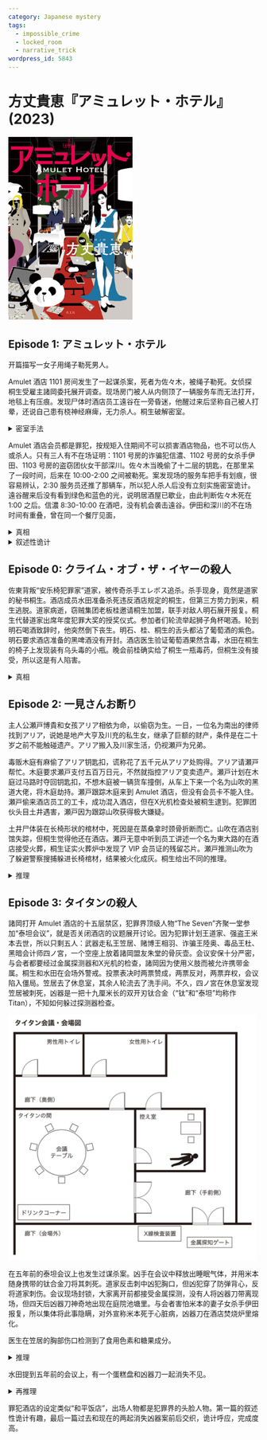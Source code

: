 ```yaml
---
category: Japanese mystery
tags:
  - impossible_crime
  - locked_room
  - narrative_trick
wordpress_id: 5843
---
```


# 方丈貴恵『アミュレット・ホテル』(2023)

<img src=images/2023_cover.jpg width=250/>

## Episode 1: アミュレット・ホテル

开篇描写一女子用绳子勒死男人。

Amulet 酒店 1101 房间发生了一起谋杀案，死者为佐々木，被绳子勒死。女侦探桐生受雇主諸岡委托展开调查。现场房门被人从内侧顶了一辆服务车而无法打开，地毯上有压痕。发现尸体时酒店员工遠谷在一旁昏迷，他醒过来后坚称自己被人打晕，还说自己患有桡神经麻痺，无力杀人。桐生破解密室。

<details><summary>密室手法</summary>
犯人从外面门缝拉桌布，使服务车从内侧顶住门。地毯上的压痕显示服务车在门附近停靠超过十五分钟的时间。
</details>

Amulet 酒店会员都是罪犯，按规矩入住期间不可以损害酒店物品，也不可以伤人或杀人。只有三人有不在场证明：1101 号房的诈骗犯信濃、1102 号房的女杀手伊田、1103 号房的盗窃团伙女干部深川。佐々木当晚偷了十二层的钥匙，在那里呆了一段时间，后来在 10:00-2:00 之间被勒死。案发现场的服务车把手有划痕，很容易辨认，2:30 服务员还推了那辆车，所以犯人杀人后没有立刻实施密室诡计。遠谷醒来后没有看到绿色和蓝色的光，说明居酒屋已歇业，由此判断佐々木死在 1:00 之后。信濃 8:30-10:00 在酒吧，没有机会袭击遠谷。伊田和深川的不在场时间有重叠，曾在同一个餐厅见面，

<details><summary>真相</summary>
之前的推理存在漏洞，佐々木有可能是在 1102 或 1103 号房被杀，那样灯光的推理就不再成立。信濃打晕遠谷后将其移到 1103 号房间，丢在床下，在那里勒死佐々木。遠谷听到的女性声音是受害者佐々木而不是凶手。深川为了避免麻烦把尸体搬到伊田房间，结果伊田又将尸体搬回信濃房间。
</details>

<details><summary>叙述性诡计</summary>
开篇的勒杀场景不是凶手杀死佐々木，而是桐生在结尾勒死违反酒店规则杀人的信濃。
</details>

## Episode 0: クライム・オブ・ザ・イヤーの殺人

佐東背叛“安乐椅犯罪家”道家，被传奇杀手エレボス追杀。杀手现身，竟然是道家的秘书桐生。酒店成员水田准备杀死违反酒店规定的桐生，但第三方势力到来，桐生逃脱。道家病逝，窃贼集团老板桂邀请桐生加盟，联手对敌人明石展开报复。桐生代替道家出席年度犯罪大奖的授奖仪式。参加者们轮流举起狮子角杯喝酒。轮到明石喝酒致辞时，他突然倒下丧生。明石、桂、桐生的舌头都沾了葡萄酒的紫色。明石要求酒店准备的黑啤酒没有开封。酒店医生验证葡萄酒果然含毒，水田在桐生的椅子上发现装有乌头毒的小瓶。晚会前桂确实给了桐生一瓶毒药，但桐生没有接受，所以这是有人陷害。

<details><summary>真相</summary>
明石摔倒时将沉重的角杯扔出一米，是因为知道里面有毒。明石中毒是自导自演，他用胶囊在角杯里下毒，想要伪装死亡潜逃海外，结果被同伙出卖。酒店医生检查明石口腔时，将强力乌头毒药抹进明石舌头伤口，将其毒死。

桂计划在黑啤酒里下毒毒死明石，然后用毒药小瓶嫁祸桐生，但是酒店员工不慎将黑啤酒瓶摔碎。
</details>

## Episode 2: 一見さんお断り

主人公瀬戸博貴和女孩アリア相依为命，以偷窃为生。一日，一位名为南出的律师找到アリア，说她是地产大亨及川充的私生女，继承了巨额的财产，条件是在二十岁之前不能触碰遗产。アリア搬入及川家生活，仍视瀬戸为兄弟。

毒贩木庭有麻偷了アリア钥匙扣，谎称花了五千元从アリア处购得。アリア请瀬戸帮忙。木庭要求瀬戸支付五百万日元，不然就指控アリア变卖遗产。瀬戸计划在木庭过马路时夺回钥匙扣，不想木庭被一辆货车撞倒，从车上下来一个名为山吹的黑道大佬，将木庭劫持。瀬戸跟踪木庭来到 Amulet 酒店，但没有会员卡不能入住。瀬戸偷来酒店员工的工卡，成功混入酒店，但在X光机检查处被桐生逮到。犯罪团伙头目土井遇害，瀬戸因为跟踪山吹获得极大嫌疑。

土井尸体装在长椅形状的棺材中，死因是在蒸桑拿时颈骨折断而亡。山吹在酒店别馆失踪，但桐生觉得他还在酒店。瀬戸无意中听到员工讲述一个名为東大路的在酒店接受火葬，桐生证实火葬炉中发现了 VIP 会员证的残留芯片。瀬戸推测山吹为了躲避警察搜捕躲进长椅棺材，结果被火化成灰。桐生给出不同的推理。

<details><summary>推理</summary>
桐生指出犯人 14:42 便来到浴场，等到 14:56 才下手，是因为不想进脱衣服进桑拿屋，暴露自己是假山吹。真山吹以“木庭有麻”的身份盗取钥匙扣，被假山吹绑架取走 VIP 卡。假山吹杀死土井，嫁祸真山吹，并把山吹的 VIP 卡藏入长椅棺材，与東大路的尸体一起焚化。这说明凶手事先知道长椅棺材的设计。凶手是東大路隔壁房间的西尾，因为救助東大路而得知火化棺材的事情。山吹车钥匙上的蓝色护身符就是酒店的 VIP 卡。
</details>

## Episode 3: タイタンの殺人

諸岡打开 Amulet 酒店的十五层禁区，犯罪界顶级人物“The Seven”齐聚一堂参加“泰坦会议”，就是否关闭酒店的议题展开讨论。因为犯罪计划王道家、强盗王米本去世，所以只剩五人：武器走私王笠居、赌博王相羽、诈骗王陸奥、毒品王杜、黑暗会计师四ノ宮，一个空座上放着諸岡盟友朱堂的骨灰壶。会议安保十分严密，与会者都要经过金属探测器和X光机的检查，諸岡因为使用义肢而被允许携带金属。桐生和水田在会场外警戒。投票表决时两票赞成，两票反对，两票弃权，会议陷入僵局。笠居去了休息室，其余人轮流去了洗手间。不久，四ノ宮在休息室发现笠居被刺死，凶器是一把十九厘米长的双开刃钛合金（“钛”和“泰坦”均称作 Titan），不知如何躲过探测器检查。

<img src=images/2023_titan.jpg width=500/>

在五年前的泰坦会议上也发生过谋杀案。凶手在会议中释放出睡眠气体，并用米本随身携带的钛合金刀将其刺死。道家反击刺中凶犯胸口，但凶犯穿了防弹背心，反将道家刺伤。会议现场封锁，大家离开前都接受金属探测，没有人将凶器刀带离现场，但四天后凶器刀神奇地出现在庭院池塘里。与会者害怕米本的妻子女杀手伊田报复，所以集体将此事隐瞒，对外宣称米本死于心脏病，凶器刀在酒店焚烧炉里熔化。

医生在笠居的胸部伤口检测到了食用色素和糖果成分。

<details><summary>推理</summary>
发现遗体时刺在笠居身上的是糖果仿刀，没有杀伤力。凶手另外准备了一把非金属刀杀人，再用糖果仿刀冒充钛合金刀插入伤口，所以伤口有反复插入的痕迹。糖果仿刀上贴了金属片，所以金属探测器有反应。金属片分成小份，分别放在每人的邀请信信封里，被所有与会者无意识带入会场，因为体积小所以金属探测器没有反应。桐生指出四ノ宮可以用簪子作凶器，而相羽给大家发出邀请信，这二人联手作案。四ノ宮承认用簪子杀人。
</details>

水田提到五年前的会议上，有一个蛋糕盘和凶器刀一起消失不见。

<details><summary>再推理</summary>
四ノ宮在发现遗体后，检查凶器前，将糖果仿刀吃掉，换成钛合金刀。在桐生和水田赶到休息室时，四ノ宮跪在尸体旁，嘴唇呈现鲜红色，是因为刚吃掉了糖果仿刀，沾上了笠居的血。糖果仿刀只做了刀柄和部分刀刃，所以可以一口吃下。五年前的凶犯在刺杀米本后，把刀斜插入尸体中藏匿。检查尸体的医生与凶犯串通，在尸体接受X光机检测前把钛合金刀放入蛋糕盘，藏在骨灰壶底部。庭院池塘里的刀是复制品。五年前的凶犯是相羽，他的胸前口袋里放了一枚筹码，挡住了道家的攻击，但筹码上留下划痕，所以他把筹码和凶器一起藏在骨灰壶底部，五年后取出交给四ノ宮。
</details>

罪犯酒店的设定类似“和平饭店”，出场人物都是犯罪界的头脸人物。第一篇的叙述性诡计有趣，最后一篇过去和现在的两起消失凶器案前后交织，诡计呼应，完成度高。